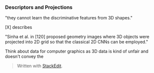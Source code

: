 

### Descriptors and Projections


"they cannot learn the discriminative features from 3D shapes."

[X] describes 


"Sinha et al. in [120] proposed
geometry images where 3D objects were projected into 2D grid so that the classical 2D CNNs can
be employed."

Think about data for computer graphics as 3D data is kind of unfair and doesn't convey the 

> Written with [StackEdit](https://stackedit.io/).
<!--stackedit_data:
eyJoaXN0b3J5IjpbMjMzMzY4NTNdfQ==
-->